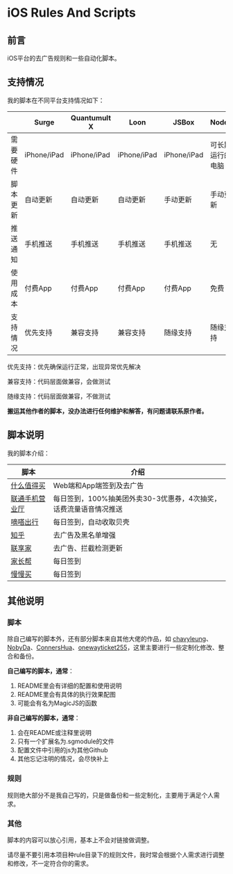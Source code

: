 # iOS Rules And Scripts

## 前言

iOS平台的去广告规则和一些自动化脚本。

## 支持情况

我的脚本在不同平台支持情况如下：

|          | Surge       | Quantumult X | Loon        | JSBox       | Node.js          |
| -------- | ----------- | ------------ | ----------- | ----------- | ---------------- |
| 需要硬件 | iPhone/iPad | iPhone/iPad  | iPhone/iPad | iPhone/iPad | 可长期运行的电脑 |
| 脚本更新 | 自动更新    | 自动更新     | 自动更新    | 手动更新    | 手动更新         |
| 推送通知 | 手机推送    | 手机推送     | 手机推送    | 手机推送    | 无               |
| 使用成本 | 付费App     | 付费App      | 付费App     | 付费App     | 免费             |
| 支持情况 | 优先支持    | 兼容支持     | 兼容支持    | 随缘支持    | 随缘支持         |

优先支持：优先确保运行正常，出现异常优先解决

兼容支持：代码层面做兼容，会做测试

随缘支持：代码层面做兼容，不做测试

**搬运其他作者的脚本，没办法进行任何维护和解答，有问题请联系原作者。**

## 脚本说明

我的脚本介绍：

| 脚本                                                         | 介绍                                                         |
| ------------------------------------------------------------ | ------------------------------------------------------------ |
| [什么值得买](https://github.com/blackmatrix7/ios_rule_script/tree/master/script/smzdm) | Web端和App端签到及去广告                                     |
| [联通手机营业厅](https://github.com/blackmatrix7/ios_rule_script/tree/master/script/10010) | 每日签到，100%抽美团外卖30-3优惠券，4次抽奖，话费流量语音情况推送 |
| [嘀嗒出行](https://github.com/blackmatrix7/ios_rule_script/tree/master/script/didachuxing) | 每日签到，自动收取贝壳                                       |
| [知乎](https://github.com/blackmatrix7/ios_rule_script/tree/master/script/zhihu) | 去广告及黑名单增强                                           |
| [联享家](https://github.com/blackmatrix7/ios_rule_script/tree/master/script/lxj) | 去广告、拦截检测更新                                         |
| [家长帮](https://github.com/blackmatrix7/ios_rule_script/tree/master/script/jiazhangbang) | 每日签到                                                     |
| [慢慢买](https://github.com/blackmatrix7/ios_rule_script/tree/master/script/manmanbuy) | 每日签到                                                     |

## 其他说明

### 脚本

除自己编写的脚本外，还有部分脚本来自其他大佬的作品，如 [chavyleung](https://github.com/chavyleung/scripts)、[NobyDa](https://github.com/NobyDa/Script/tree/master)、[ConnersHua](https://github.com/ConnersHua/Profiles/tree/master)、[onewayticket255](https://github.com/onewayticket255/Surge-Script)，这里主要进行一些定制化修改、整合和备份。

**自己编写的脚本，通常**：

1. README里会有详细的配置和使用说明
2. README里会有具体的执行效果配图
3. 可能会有名为MagicJS的函数

**非自己编写的脚本，通常**：

1. 会在README或注释里说明
2. 只有一个扩展名为.sgmodule的文件
3. 配置文件中引用的js为其他Github
4. 其他忘记注明的情况，会尽快补上

### 规则

规则绝大部分不是我自己写的，只是做备份和一些定制化，主要用于满足个人需求。

### 其他

脚本的内容可以放心引用，基本上不会对链接做调整。

请尽量不要引用本项目种rule目录下的规则文件，我时常会根据个人需求进行调整和修改，不一定符合你的需求。